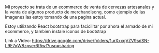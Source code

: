 
Mi proyecto se trata de un ecommerce de venta de cervezas artesanales y la venta de algunos producto de merchandisong, como ejemplo de las imagenes las estoy tomando de una pagina actual.

Estoy utilizando React bootstrap para facicilitar por ahora el armado de mi ecommerce, y tambien instale iconos de bootstrap

Link a Video: https://drive.google.com/drive/folders/1urXxxgVZV9sdSN-L9E7qW8zpser6f5wf?usp=sharing